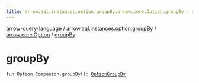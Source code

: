 ```yaml
---
title: arrow.aql.instances.option.groupBy.arrow.core.Option.groupBy - arrow-query-language
---
```


[arrow-query-language](../../index.html) / [arrow.aql.instances.option.groupBy](../index.html) / [arrow.core.Option](index.html) / [groupBy](./group-by.html)

# groupBy

`fun Option.Companion.groupBy(): `[`OptionGroupBy`](../../arrow.aql.instances/-option-group-by/index.html)